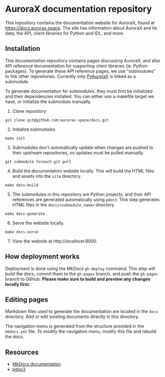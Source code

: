 # AuroraX documentation repository

This repository contains the documentation website for AuroraX, found at https://docs.aurorax.space. The site has information about AuroraX and its data, the API, client libraries for Python and IDL, and more.

## Installation

This documentation repository contains pages discussing AuroraX, and also API reference documentation for supporting client libraries (ie. Python packages). To generate these API reference pages, we use "submodules" to link other repositories. Currently only [PyAuroraX](https://github.com/aurorax-space/pyaurorax) is linked as a submodule.

To generate documentation for submodules. they must first be initialized and their dependencies installed. You can either use a makefile target we have, or initialize the submodule manually.

1. Clone repository
```
git clone git@github.com:aurorax-space/docs.git
```
2. Initialize submodules
```
make init
```
3. Submodules don't automatically update when changes are pushed to their upstream repositories, so updates must be pulled manually.
```
git submodule foreach git pull
```
4. Build the documentation website locally. This will build the HTML files and assets into the ```site``` directory.
```
make docs-build
```
5. The submodules in this repository are Python projects, and their API references are generated automatically using ```pdoc3```. This step generates HTML files in the ```docs/<submodule_name>``` directory.
```
make docs-generate
```
6. Serve the website locally.
```
make docs-serve
```
7. View the website at http://localhost:8000.


## How deployment works

Deployment is done using the MkDocs ```gh-deploy``` command. This step will build the docs, commit them to the ```gh-pages``` branch, and push the ```gh-pages``` branch to GitHub. __Please make sure to build and preview any changes locally first.__

## Editing pages

Markdown files used to generate the documentation are located in the ```docs``` directory. Add or edit existing documents directly in this directory.

The navigation menu is generated from the structure provided in the ```mkdocs.yml``` file. To modify the navigation menu, modify this file and rebuild the docs.


## Resources

- [MkDocs documentation](https://www.mkdocs.org/)
- [pdoc3](https://pdoc3.github.io/pdoc/doc/pdoc/)